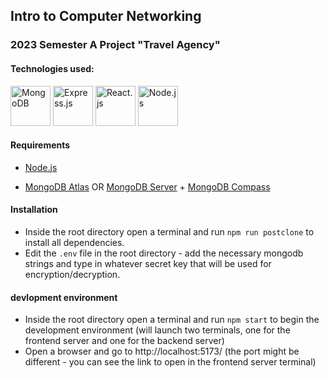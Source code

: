 ## Intro to Computer Networking 
### 2023 Semester A Project "Travel Agency"

#### Technologies used:
<a href="https://www.mongodb.com/"><img src="https://img.icons8.com/color/512/mongodb.png" alt="MongoDB" style="width: 64px; height: 64px;"/></a>
<a href="https://expressjs.com/"><img src="https://img.icons8.com/nolan/512/express-js.png" alt="Express.js" style="width: 64px; height: 64px;"/></a>
<a href="https://reactjs.org/"><img src="https://img.icons8.com/color/512/react-native.png" alt="React.js" style="width: 64px; height: 64px;"/></a>
<a href="https://nodejs.org/"><img src="https://img.icons8.com/fluency/512/node-js.png" alt="Node.js" style="width: 64px; height: 64px;"/></a>


#### Requirements
* [Node.js](https://nodejs.org/en/)

* [MongoDB Atlas](https://www.mongodb.com/docs/atlas/getting-started) OR [MongoDB Server](https://www.mongodb.com/try/download/community) + [MongoDB Compass](https://www.mongodb.com/products/compass)


#### Installation
* Inside the root directory open a terminal and run ```npm run postclone``` to install all dependencies.
* Edit the ```.env``` file in the root directory - add the necessary mongodb strings and type in whatever secret key that will be used for encryption/decryption.

#### devlopment environment
* Inside the root directory open a terminal and run ``npm start`` to begin the development environment (will launch two terminals, one for the frontend server and one for the backend server)
* Open a browser and go to http://localhost:5173/ (the port might be different - you can see the link to open in the frontend server terminal)
